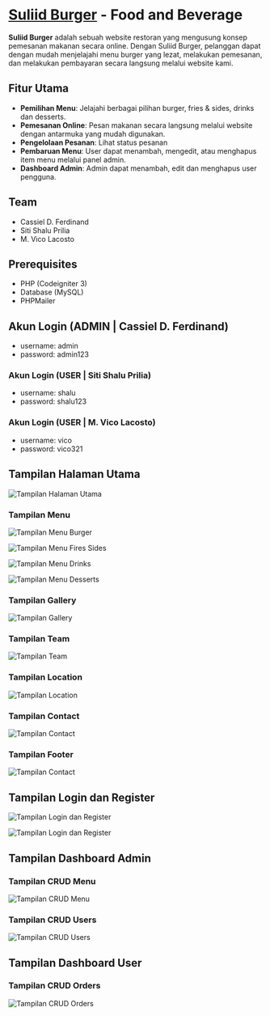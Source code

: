 # [Suliid Burger](https://terbawasuasana.com/burger-uas/) - Food and Beverage
**Suliid Burger** adalah sebuah website restoran yang mengusung konsep pemesanan makanan secara online. Dengan Suliid Burger, pelanggan dapat dengan mudah menjelajahi menu burger yang lezat, melakukan pemesanan, dan melakukan pembayaran secara langsung melalui website kami.

## Fitur Utama
- **Pemilihan Menu**: Jelajahi berbagai pilihan burger, fries & sides, drinks dan desserts.
- **Pemesanan Online**: Pesan makanan secara langsung melalui website dengan antarmuka yang mudah digunakan.
- **Pengelolaan Pesanan**: Lihat status pesanan
- **Pembaruan Menu**: User dapat menambah, mengedit, atau menghapus item menu melalui panel admin.
- **Dashboard Admin**: Admin dapat menambah, edit dan menghapus user pengguna.

## Team
- Cassiel D. Ferdinand
- Siti Shalu Prilia
- M. Vico Lacosto

## Prerequisites
- PHP (Codeigniter 3)
- Database (MySQL)
- PHPMailer

## Akun Login (ADMIN | Cassiel D. Ferdinand)
- username: admin
- password: admin123

### Akun Login (USER | Siti Shalu Prilia)
- username: shalu
- password: shalu123
  
### Akun Login (USER | M. Vico Lacosto)
- username: vico
- password: vico321


## Tampilan Halaman Utama
![Tampilan Halaman Utama](https://raw.githubusercontent.com/cssdnnf/UAS-WEBPrograming/main/screenshot/Home.png)

### Tampilan Menu
![Tampilan Menu Burger](./screenshot/Menu%20Burger.png)

![Tampilan Menu Fires Sides](./screenshot/Menu%20Fries%20Sides.png)

![Tampilan Menu Drinks](./screenshot/Menu%20Drinks.png)

![Tampilan Menu Desserts](./screenshot/Menu%20Desserts.png)

### Tampilan Gallery
![Tampilan Gallery](./screenshot/Gallery.png)

### Tampilan Team
![Tampilan Team](./screenshot/Team.png)

### Tampilan Location
![Tampilan Location](./screenshot/Location.png)

### Tampilan Contact
![Tampilan Contact](./screenshot/Contact.png)

### Tampilan Footer
![Tampilan Contact](./screenshot/footer.png)


## Tampilan Login dan Register
![Tampilan Login dan Register](./screenshot/Login.png)

![Tampilan Login dan Register](./screenshot/Register.png)


## Tampilan Dashboard Admin
### Tampilan CRUD Menu
![Tampilan CRUD Menu](./screenshot/CRUD%20MENU.png)

### Tampilan CRUD Users
![Tampilan CRUD Users](./screenshot/CRUD%20USERS.png)


## Tampilan Dashboard User
### Tampilan CRUD Orders
![Tampilan CRUD Orders](./screenshot/CRUD%20ORDERS.png)
